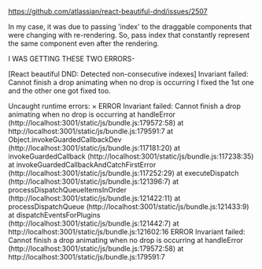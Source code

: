 https://github.com/atlassian/react-beautiful-dnd/issues/2507

In my case, it was due to passing 'index' to the draggable components that were changing with re-rendering.
So, pass index that constantly represent the same component even after the rendering.

I WAS GETTING THESE TWO ERRORS-

[React beautiful DND: Detected non-consecutive indexes]
Invariant failed: Cannot finish a drop animating when no drop is occurring
I fixed the 1st one and the other one got fixed too.

Uncaught runtime errors:
×
ERROR
Invariant failed: Cannot finish a drop animating when no drop is occurring
    at handleError (http://localhost:3001/static/js/bundle.js:179572:58)
    at http://localhost:3001/static/js/bundle.js:179591:7
    at Object.invokeGuardedCallbackDev (http://localhost:3001/static/js/bundle.js:117181:20)
    at invokeGuardedCallback (http://localhost:3001/static/js/bundle.js:117238:35)
    at invokeGuardedCallbackAndCatchFirstError (http://localhost:3001/static/js/bundle.js:117252:29)
    at executeDispatch (http://localhost:3001/static/js/bundle.js:121396:7)
    at processDispatchQueueItemsInOrder (http://localhost:3001/static/js/bundle.js:121422:11)
    at processDispatchQueue (http://localhost:3001/static/js/bundle.js:121433:9)
    at dispatchEventsForPlugins (http://localhost:3001/static/js/bundle.js:121442:7)
    at http://localhost:3001/static/js/bundle.js:121602:16
ERROR
Invariant failed: Cannot finish a drop animating when no drop is occurring
    at handleError (http://localhost:3001/static/js/bundle.js:179572:58)
    at http://localhost:3001/static/js/bundle.js:179591:7